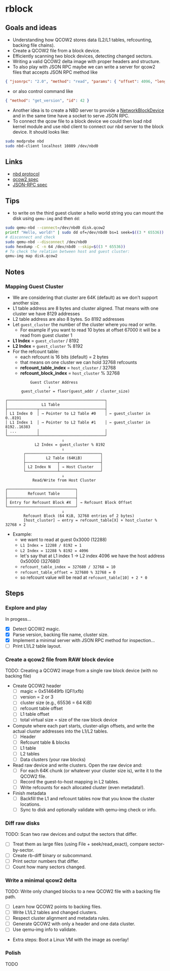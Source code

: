 # rblock

## Goals and ideas

- Understanding how QCOW2 stores data (L2/L1 tables, refcounting, backing file chains).
- Create a QCOW2 file from a block device.
- Efficiently scanning two block devices, detecting changed sectors.
- Writing a valid QCOW2 delta image with proper headers and structure.
- To also play with JSON RPC maybe we can write a server for qcow2 files that accepts JSON RPC method like
```json
{ "jsonrpc": "2.0", "method": "read", "params": { "offset": 4096, "length": 512 }, "id": 1 }
```
- or also control command like
```json
{ "method": "get_version", "id": 42 }
```
- Another idea is to create a NBD server to provide a [NetworkBlockDevice](https://github.com/NetworkBlockDevice/nbd/blob/master/doc/proto.md) and
in the same time have a socket to serve JSON RPC.
- To connect the qcow file to a block device we could then load nbd kernel module and use
nbd client to connect our nbd server to the block device. It should looks like:
```sh
sudo modprobe nbd
sudo nbd-client localhost 10809 /dev/nbd0 
```

## Links

- [nbd protocol](https://github.com/NetworkBlockDevice/nbd/blob/master/doc/proto.md)
- [qcow2 spec](https://github.com/qemu/qemu/blob/master/docs/interop/qcow2.txt)
- [JSON-RPC spec](https://www.jsonrpc.org/specification)

## Tips

- to write on the third guest cluster a hello world string you can mount the disk using `qemu-img` and then `dd`:
```sh
sudo qemu-nbd --connect=/dev/nbd0 disk.qcow2
printf "Hello, world!" | sudo dd of=/dev/nbd0 bs=1 seek=$((3 * 65536)) conv=notrunc
# disconnect and check
sudo qemu-nbd --disconnect /dev/nbd0
sudo hexdump -C -n 64 /dev/nbd0 --skip=$((3 * 65536))
# To check the relation between host and guest cluster:
qemu-img map disk.qcow2
```

## Notes

### Mapping Guest Cluster

- We are considering that cluster are 64K (default) as we don't support another size.
- L1 table address are 8 bytes and cluster aligned. That means with one cluster we have 8129 addresses
- L2 table address are also 8 bytes. So 8192 addresses
- Let `guest_cluster` the number of the cluster where you read or write.
  - For example if you want to read 10 bytes at offset 67000 it will be a read from guest cluster 1
- **L1 Index** = `guest_cluster` / 8192
- **L2 Index** = `guest_cluster` % 8192
- For the refcount table:
  - each refcount is 16 bits (default) = 2 bytes
  - that means on one cluster we can hold 32768 refcounts
  - **refcount_table_index** = `host_cluster` / 32768
  - **refcount_block_index** = `host_cluster` % 32768

```
           Guest Cluster Address
                   ↓
       guest_cluster = floor(guest_addr / cluster_size)

┌───────────────────────────────────────────┐
│               L1 Table                    │
├─────────────┬─────────────────────────────┤
│ L1 Index 0  │ → Pointer to L2 Table #0    │ ← guest_cluster in 0..8191
│ L1 Index 1  │ → Pointer to L2 Table #1    │ ← guest_cluster in 8192..16383
│ ...         │                             │
└─────────────┴─────────────────────────────┘
                         ↓
             L2 Index = guest_cluster % 8192
                         ↓
        ┌─────────────────────────────────┐
        │         L2 Table (64KiB)        │
        ├──────────────┬──────────────────┤
        │ L2 Index N   │ → Host Cluster   │
        └──────────────┴──────────────────┘
                         ↓
            Read/Write from Host Cluster

┌──────────────────────────────┐
│         Refcount Table       │
├──────────────────────────────┤
│ Entry for Refcount Block #X  │ → Refcount Block Offset
└──────────────────────────────┘
                         ↓
        Refcount Block (64 KiB, 32768 entries of 2 bytes)
        [host_cluster] ⇒ entry = refcount_table[X] + host_cluster % 32768 × 2

```
- Example:
  - we want to read at guest 0x3000 (12288)
  - `L1 Index = 12288 / 8192 = 1`
  - `L2 Index = 12288 % 8192 = 4096`
  - let's say that at L1 index 1 -> L2 index 4096 we have the host address 0x50000 (327680)
  - `refcount_table_index = 327680 / 32768 = 10`
  - `refcount_table_offset = 327680 % 32768 = 0`
  - so refcount value will be read at `refcount_table[10] + 2 * 0`
  
## Steps

### Explore and play

In progess...
- [x] Detect QCOW2 magic.
- [x] Parse version, backing file name, cluster size.
- [x] Implement a minimal server with JSON RPC method for inspection...
- [ ] Print L1/L2 table layout.

### Create a qcow2 file from RAW block device

TODO: Creating a QCOW2 image from a single raw block device (with no backing file)

- Create QCOW2 header
  - [ ] magic = 0x514649fb (QFI\xfb)
  - [ ] version = 2 or 3
  - [ ] cluster size (e.g., 65536 = 64 KiB)
  - [ ] refcount table offset
  - [ ] L1 table offset
  - [ ] total virtual size = size of the raw block device

- Compute where each part starts, cluster-align offsets, and write the actual cluster addresses into the L1/L2 tables.
  - [ ] Header
  - [ ] Refcount table & blocks
  - [ ] L1 table
  - [ ] L2 tables
  - [ ] Data clusters (your raw blocks)

- Read raw device and write clusters. Open the raw device and:
  - [ ] For each 64K chunk (or whatever your cluster size is), write it to the QCOW2 file.
  - [ ] Record the guest-to-host mapping in L2 tables.
  - [ ] Write refcounts for each allocated cluster (even metadata!).

- Finish metadata
  - [ ] Backfill the L1 and refcount tables now that you know the cluster locations.
  - [ ] Sync to disk and optionally validate with qemu-img check or info.

### Diff raw disks

TODO: Scan two raw devices and output the sectors that differ.

- [ ] Treat them as large files (using File + seek/read_exact), compare sector-by-sector.
- [ ] Create rb-diff binary or subcommand.
- [ ] Print sector numbers that differ.
- [ ] Count how many sectors changed.

### Write a minimal qcow2 delta

TODO: Write only changed blocks to a new QCOW2 file with a backing file path.

- [ ] Learn how QCOW2 points to backing files.
- [ ] Write L1/L2 tables and changed clusters.
- [ ] Respect cluster alignment and metadata rules.
- [ ] Generate QCOW2 with only a header and one data cluster.
- [ ] Use qemu-img info to validate.

- Extra steps: Boot a Linux VM with the image as overlay!

###  Polish

TODO
